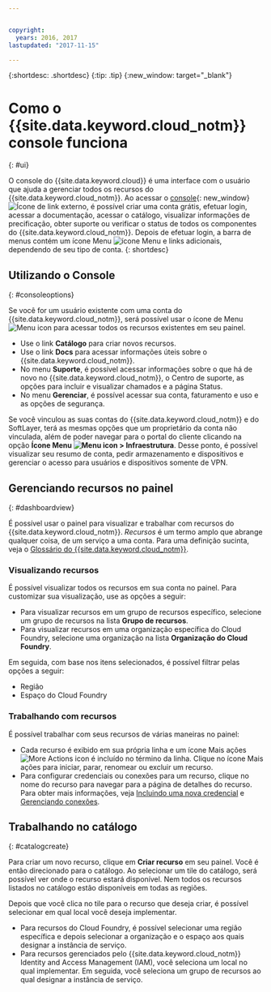 ```yaml
---


copyright:
  years: 2016, 2017
lastupdated: "2017-11-15"

---
```


{:shortdesc: .shortdesc}
{:tip: .tip}
{:new_window: target="_blank"}

# Como o {{site.data.keyword.cloud_notm}} console funciona
{: #ui}

O console do {{site.data.keyword.cloud}} é uma interface com o usuário que ajuda a gerenciar todos os recursos do {{site.data.keyword.cloud_notm}}. Ao acessar o [console](https://console.bluemix.net){: new_window} ![Ícone de link externo](../icons/launch-glyph.svg "Ícone de link externo"), é possível criar uma conta grátis, efetuar login, acessar a documentação, acessar o catálogo, visualizar informações de precificação, obter suporte ou verificar o status de todos os componentes do {{site.data.keyword.cloud_notm}}. Depois de efetuar login, a barra de menus contém um ícone Menu ![ícone Menu](../icons/icon_hamburger.svg) e links adicionais, dependendo de seu tipo de conta.
{: shortdesc}

## Utilizando o Console
{: #consoleoptions}

Se você for um usuário existente com uma conta do {{site.data.keyword.cloud_notm}}, será possível usar o ícone de Menu ![Menu icon](../icons/icon_hamburger.svg) para acessar todos os recursos existentes em seu painel. 
  * Use o link **Catálogo** para criar novos recursos.
  * Use o link **Docs** para acessar informações úteis sobre o {{site.data.keyword.cloud_notm}}.
  * No menu **Suporte**, é possível acessar informações sobre o que há de novo no {{site.data.keyword.cloud_notm}}, o Centro de suporte, as opções para incluir e visualizar chamados e a página Status.
  * No menu **Gerenciar**, é possível acessar sua conta, faturamento e uso e as opções de segurança.

Se você vinculou as suas contas do {{site.data.keyword.cloud_notm}} e do SoftLayer, terá as mesmas opções que um proprietário da conta não vinculada, além de poder navegar para o portal do cliente clicando na opção **Ícone Menu ![Menu icon](../icons/icon_hamburger.svg) > Infraestrutura**. Desse ponto, é possível visualizar seu resumo de conta, pedir armazenamento e dispositivos e gerenciar o acesso para usuários e dispositivos somente de VPN. 

## Gerenciando recursos no painel
{: #dashboardview}

É possível usar o painel para visualizar e trabalhar com recursos do {{site.data.keyword.cloud_notm}}. *Recursos* é um termo amplo que abrange qualquer coisa, de um serviço a uma conta. Para uma definição sucinta, veja o [Glossário do {{site.data.keyword.cloud_notm}}](/docs/overview/glossary/index.html#glossr).

### Visualizando recursos

É possível visualizar todos os recursos em sua conta no painel. Para customizar sua visualização, use as opções a seguir:

  * Para visualizar recursos em um grupo de recursos específico, selecione um grupo de recursos na lista **Grupo de recursos**. 
  * Para visualizar recursos em uma organização específica do Cloud Foundry, selecione uma organização na lista **Organização do Cloud Foundry**. 

Em seguida, com base nos itens selecionados, é possível filtrar pelas opções a seguir:

  * Região
  * Espaço do Cloud Foundry
  
### Trabalhando com recursos

É possível trabalhar com seus recursos de várias maneiras no painel:

  * Cada recurso é exibido em sua própria linha e um ícone Mais ações ![More Actions icon](../icons/overflow-menu.svg) é incluído no término da linha. Clique no ícone Mais ações para iniciar, parar, renomear ou excluir um recurso. 
  * Para configurar credenciais ou conexões para um recurso, clique no nome do recurso para navegar para a página de detalhes do recurso. Para obter mais informações, veja [Incluindo uma nova credencial](/docs/services/service_credentials.html) e [Gerenciando conexões](/docs/manageapps/connecting_apps.html). 

## Trabalhando no catálogo
{: #catalogcreate}

Para criar um novo recurso, clique em **Criar recurso** em seu painel. Você é então direcionado para o catálogo. Ao selecionar um tile do catálogo, será possível ver onde o recurso estará disponível. Nem todos os recursos listados no catálogo estão disponíveis em todas as regiões. 

Depois que você clica no tile para o recurso que deseja criar, é possível selecionar em qual local você deseja implementar. 

  * Para recursos do Cloud Foundry, é possível selecionar uma região específica e depois selecionar a organização e o espaço aos quais designar a instância de serviço.
  * Para recursos gerenciados pelo {{site.data.keyword.cloud_notm}} Identity and Access Management (IAM), você seleciona um local no qual implementar. Em seguida, você seleciona um grupo de recursos ao qual designar a instância de serviço.
